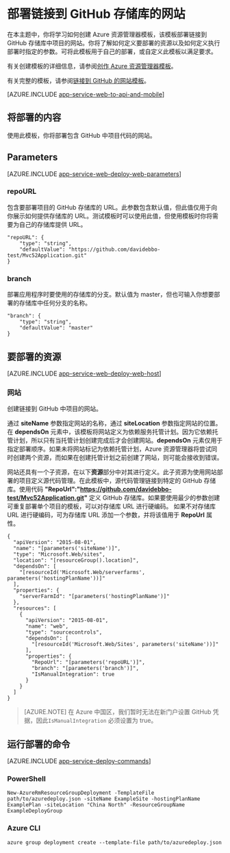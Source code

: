 <properties 
	pageTitle="部署链接到 GitHub 存储库的网站" 
	description="使用 Azure 资源管理器模板来部署包含 GitHub 存储库中项目的网站。" 
	services="app-service" 
	documentationCenter="" 
	authors="cephalin" 
	manager="wpickett" 
	editor=""/>

<tags 
	ms.service="app-service" 
	ms.workload="na" 
	ms.tgt_pltfrm="na" 
	ms.devlang="na" 
	ms.topic="article" 
	ms.date="04/27/2016" 
	wacn.date="09/26/2016" 
	ms.author="cephalin"/>

# 部署链接到 GitHub 存储库的网站

在本主题中，你将学习如何创建 Azure 资源管理器模板，该模板部署链接到 GitHub 存储库中项目的网站。你将了解如何定义要部署的资源以及如何定义执行部署时指定的参数。可将此模板用于自己的部署，或自定义此模板以满足要求。

有关创建模板的详细信息，请参阅[创作 Azure 资源管理器模板](/documentation/articles/resource-group-authoring-templates/)。

有关完整的模板，请参阅[链接到 GitHub 的网站模板](https://github.com/Azure/azure-quickstart-templates/blob/master/201-web-app-github-deploy/azuredeploy.json)。

[AZURE.INCLUDE [app-service-web-to-api-and-mobile](../../includes/app-service-web-to-api-and-mobile.md)] 

## 将部署的内容

使用此模板，你将部署包含 GitHub 中项目代码的网站。

## Parameters

[AZURE.INCLUDE [app-service-web-deploy-web-parameters](../../includes/app-service-web-deploy-web-parameters.md)]

### repoURL

包含要部署项目的 GitHub 存储库的 URL。此参数包含默认值，但此值仅用于向你展示如何提供存储库的 URL。测试模板时可以使用此值，但使用模板时你将需要为自己的存储库提供 URL。

    "repoURL": {
        "type": "string",
        "defaultValue": "https://github.com/davidebbo-test/Mvc52Application.git"
    }

### branch

部署应用程序时要使用的存储库的分支。默认值为 master，但也可输入你想要部署的存储库中任何分支的名称。

    "branch": {
        "type": "string",
        "defaultValue": "master"
    }
    
## 要部署的资源

[AZURE.INCLUDE [app-service-web-deploy-web-host](../../includes/app-service-web-deploy-web-host.md)]

### 网站

创建链接到 GitHub 中项目的网站。

通过 **siteName** 参数指定网站的名称，通过 **siteLocation** 参数指定网站的位置。在 **dependsOn** 元素中，该模板将网站定义为依赖服务托管计划。因为它依赖托管计划，所以只有当托管计划创建完成后才会创建网站。**dependsOn** 元素仅用于指定部署顺序。如果未将网站标记为依赖托管计划，Azure 资源管理器将尝试同时创建两个资源，而如果在创建托管计划之前创建了网站，则可能会接收到错误。

网站还具有一个子资源，在以下**资源**部分中对其进行定义。此子资源为使用网站部署的项目定义源代码管理。在此模板中，源代码管理链接到特定的 GitHub 存储库。使用代码 **"RepoUrl":"https://github.com/davidebbo-test/Mvc52Application.git"** 定义 GitHub 存储库。如果要使用最少的参数创建可重复部署单个项目的模板，可以对存储库 URL 进行硬编码。
如果不对存储库 URL 进行硬编码，可为存储库 URL 添加一个参数，并将该值用于 **RepoUrl** 属性。

    {
      "apiVersion": "2015-08-01",
      "name": "[parameters('siteName')]",
      "type": "Microsoft.Web/sites",
      "location": "[resourceGroup().location]",
      "dependsOn": [
        "[resourceId('Microsoft.Web/serverfarms', parameters('hostingPlanName'))]"
      ],
      "properties": {
        "serverFarmId": "[parameters('hostingPlanName')]"
      },
      "resources": [
        {
          "apiVersion": "2015-08-01",
          "name": "web",
          "type": "sourcecontrols",
          "dependsOn": [
            "[resourceId('Microsoft.Web/Sites', parameters('siteName'))]"
          ],
          "properties": {
            "RepoUrl": "[parameters('repoURL')]",
            "branch": "[parameters('branch')]",
            "IsManualIntegration": true
          }
        }
      ]
    }

>[AZURE.NOTE] 在 Azure 中国区，我们暂时无法在新门户设置 GitHub 凭据，因此`IsManualIntegration` 必须设置为 true。

## 运行部署的命令

[AZURE.INCLUDE [app-service-deploy-commands](../../includes/app-service-deploy-commands.md)]

### PowerShell

    New-AzureRmResourceGroupDeployment -TemplateFile path/to/azuredeploy.json -siteName ExampleSite -hostingPlanName ExamplePlan -siteLocation "China North" -ResourceGroupName ExampleDeployGroup

### Azure CLI

    azure group deployment create --template-file path/to/azuredeploy.json


 

<!---HONumber=Mooncake_0118_2016-->